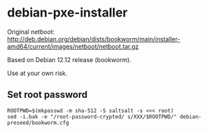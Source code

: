 # debian-pxe-installer

Original netboot: http://deb.debian.org/debian/dists/bookworm/main/installer-amd64/current/images/netboot/netboot.tar.gz

Based on Debian 12.12 release (bookworm).

Use at your own risk.

## Set root password

```shell
ROOTPWD=$(mkpasswd -m sha-512 -S saltsalt -s <<< root)
sed -i.bak -e "/root-password-crypted/ s/XXX/$ROOTPWD/" debian-preseed/bookworm.cfg
```
